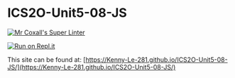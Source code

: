 # ICS2O-Unit5-08-JS

[![Mr Coxall's Super Linter](https://github.com/Kenny-Le-281/ICS2O-Unit5-08-JS/workflows/Mr%20Coxall's%20Super%20Linter/badge.svg)](https://github.com/Kenny-Le-281/ICS2O-Unit5-08-JS/actions)

[![Run on Repl.it](https://repl.it/badge/github/Kenny-Le-281/ICS2O-Unit5-08-JS)](https://repl.it/github/Kenny-Le-281/ICS2O-Unit5-08-JS)

This site can be found at: [https://Kenny-Le-281.github.io/ICS2O-Unit5-08-JS/](https://Kenny-Le-281.github.io/ICS2O-Unit5-08-JS/)
